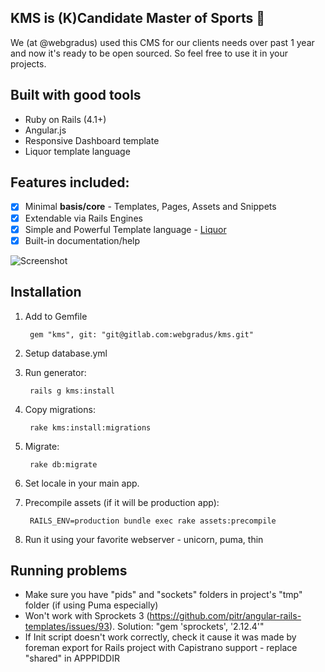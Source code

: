 ## KMS is (K)Candidate Master of Sports :muscle:
We (at @webgradus) used this CMS for our clients needs over past 1 year and now it's ready to be open sourced.
So feel free to use it in your projects.

## Built with good tools
* Ruby on Rails (4.1+)
* Angular.js
* Responsive Dashboard template
* Liquor template language

## Features included:
- [x] Minimal **basis/core** - Templates, Pages, Assets and Snippets
- [x] Extendable via Rails Engines
- [x] Simple and Powerful Template language - [Liquor](https://github.com/evilmartians/liquor)
- [x] Built-in documentation/help

![Screenshot](http://webgradus.com/images/KMS.jpg)

## Installation

1. Add to Gemfile

        gem "kms", git: "git@gitlab.com:webgradus/kms.git"

2. Setup database.yml

3. Run generator:

        rails g kms:install

4. Copy migrations:

        rake kms:install:migrations

5. Migrate:

        rake db:migrate

6. Set locale in your main app.

7. Precompile assets (if it will be production app):

        RAILS_ENV=production bundle exec rake assets:precompile

8. Run it using your favorite webserver - unicorn, puma, thin

## Running problems

* Make sure you have "pids" and "sockets" folders in project's "tmp" folder (if using Puma especially)
* Won't work with Sprockets 3 (https://github.com/pitr/angular-rails-templates/issues/93). Solution: "gem 'sprockets', '2.12.4'"
* If Init script doesn't work correctly, check it cause it was made by foreman export for Rails project with Capistrano support - replace "shared" in APPPIDDIR
